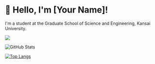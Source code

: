 # 👋 Hello, I'm [Your Name]!

I'm a student at the Graduate School of Science and Engineering, Kansai University.

![](https://github-profile-summary-cards.vercel.app/api/cards/profile-details?username=kzm784&theme=vue)

![GitHub Stats](https://github-readme-stats.vercel.app/api?username=kzm784&show_icons=true)

[![Top Langs](https://github-readme-stats.vercel.app/api/top-langs/?username=kzm784&layout=compact&langs_count=6)](https://github.com/anuraghazra/github-readme-stats)
